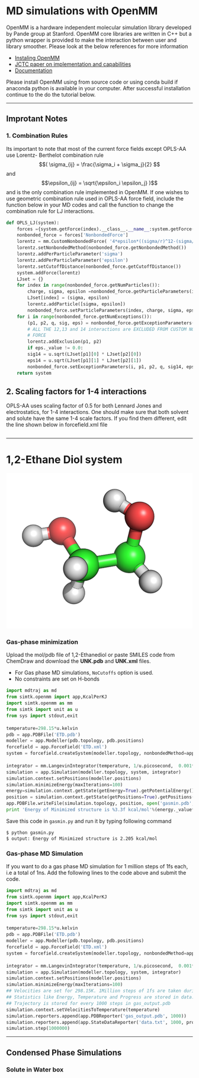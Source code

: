 # MD simulations with OpenMM


OpenMM is a hardware independent molecular simulation library developed by Pande group at Stanford. OpenMM core libraries are written in C++ but a python wrapper is provided to make the interaction between user and library smoother. Please look at the below references for more information

-  [Instaling OpenMM](http://docs.openmm.org/7.0.0/userguide/application.html#installing-openmm)
-  [JCTC paper on implementation and capabilities](http://pubs.acs.org/doi/abs/10.1021/ct300857j) 
-  [Documentation](http://openmm.org/documentation.html) 

Please install OpenMM using from source code or using conda build if anaconda python is available in your computer. After successful installation continue to the do the tutorial below.

---
## Improtant Notes
### 1. Combination Rules 
Its important to note that most of the current force fields except OPLS-AA use Lorentz- Berthelot combination rule $$( \sigma_{ij} = \frac{\sigma_i + \sigma_j}{2} $$ and $$\epsilon_{ij} = \sqrt{\epsilon_i \epsilon_j} )$$ and is the only combination rule implemented in OpenMM. If one wishes to use geometric combination rule used in OPLS-AA force field, include the function below in your MD codes and call the function to change the combination rule for LJ interactions. 

```python
def OPLS_LJ(system):
    forces ={system.getForce(index).__class__.__name__:system.getForce(index) for index in range(system.getNumForces())}
    nonbonded_force = forces['NonbondedForce']
    lorentz = mm.CustomNonbondedForce( '4*epsilon*((sigma/r)^12-(sigma/r)^6); sigma=sqrt(sigma1*sigma2); epsilon=sqrt(epsilon1*epsilon2)')
    lorentz.setNonbondedMethod(nonbonded_force.getNonbondedMethod())
    lorentz.addPerParticleParameter('sigma')
    lorentz.addPerParticleParameter('epsilon')
    lorentz.setCutoffDistance(nonbonded_force.getCutoffDistance())
    system.addForce(lorentz)
    LJset = {}
    for index in range(nonbonded_force.getNumParticles()):
        charge, sigma, epsilon =nonbonded_force.getParticleParameters(index)
        LJset[index] = (sigma, epsilon)
        lorentz.addParticle([sigma, epsilon])
        nonbonded_force.setParticleParameters(index, charge, sigma, epsilon * 0)
    for i in range(nonbonded_force.getNumExceptions()):
        (p1, p2, q, sig, eps) = nonbonded_force.getExceptionParameters(i)
        # ALL THE 12,13 and 14 interactions are EXCLUDED FROM CUSTOM NONBONDED
        # FORCE
        lorentz.addExclusion(p1, p2)
        if eps._value != 0.0:
        sig14 = u.sqrt(LJset[p1][0] * LJset[p2][0])
        eps14 = u.sqrt(LJset[p1][1] * LJset[p2][1])
        nonbonded_force.setExceptionParameters(i, p1, p2, q, sig14, eps)
    return system
```

## 2. Scaling factors for 1-4 interactions

OPLS-AA uses scaling factor of 0.5 for both Lennard Jones and electrostatics, for 1-4 interactions. One should make sure that both solvent and solute have the same 1-4 scale factors. If you find them different, edit the line shown below in forcefield.xml file

```

```

---
# 1,2-Ethane Diol system 
![](test.png)
### Gas-phase minimization 

Upload the mol/pdb file of 1,2-Ethanediol or paste SMILES code from ChemDraw and download the **UNK.pdb** and **UNK.xml** files.

- For Gas phase MD simulations, `NoCutoffs` option is used.
- No constraints are set on H-bonds


```python
import mdtraj as md
from simtk.openmm import app,KcalPerKJ
import simtk.openmm as mm
from simtk import unit as u
from sys import stdout,exit

temperature=298.15*u.kelvin
pdb = app.PDBFile('ETD.pdb')
modeller = app.Modeller(pdb.topology, pdb.positions)
forcefield = app.ForceField('ETD.xml')
system = forcefield.createSystem(modeller.topology, nonbondedMethod=app.NoCutoff,  constraints=None)

integrator = mm.LangevinIntegrator(temperature, 1/u.picosecond,  0.001*u.picoseconds)
simulation = app.Simulation(modeller.topology, system, integrator)
simulation.context.setPositions(modeller.positions)
simulation.minimizeEnergy(maxIterations=100)
energy=simulation.context.getState(getEnergy=True).getPotentialEnergy()
position = simulation.context.getState(getPositions=True).getPositions()
app.PDBFile.writeFile(simulation.topology, position, open('gasmin.pdb', 'w'))
print 'Energy of Minimized structure is %3.3f kcal/mol'%(energy._value*KcalPerKJ)

```

Save this code in `gasmin.py` and run it by typing following  command  
```
$ python gasmin.py 
$ output: Energy of Minimized structure is 2.205 kcal/mol
```
### Gas-phase MD Simulation

If you want to do a gas phase MD simulation for 1 million steps of 1fs each, i.e a total of 1ns. Add the following lines to the code above and submit the code.

```python
import mdtraj as md
from simtk.openmm import app,KcalPerKJ
import simtk.openmm as mm
from simtk import unit as u
from sys import stdout,exit

temperature=298.15*u.kelvin
pdb = app.PDBFile('ETD.pdb')
modeller = app.Modeller(pdb.topology, pdb.positions)
forcefield = app.ForceField('ETD.xml')
system = forcefield.createSystem(modeller.topology, nonbondedMethod=app.NoCutoff,  constraints=None)

integrator = mm.LangevinIntegrator(temperature, 1/u.picosecond,  0.001*u.picoseconds)
simulation = app.Simulation(modeller.topology, system, integrator)
simulation.context.setPositions(modeller.positions)
simulation.minimizeEnergy(maxIterations=100)
## Velocities are set for 298.15K. 1Million steps of 1fs are taken during MD simulation. 
## Statistics like Energy, Temperature and Progress are stored in data.txt
## Trajectory is stored for every 1000 steps in gas_output.pdb
simulation.context.setVelocitiesToTemperature(temperature)
simulation.reporters.append(app.PDBReporter('gas_output.pdb', 1000))
simulation.reporters.append(app.StateDataReporter('data.txt', 1000, progress=True, temperature=True, potentialEnergy=True, density=True,totalSteps=10000,speed=True))
simulation.step(1000000)
```

--- 
## Condensed Phase Simulations

### Solute in Water box